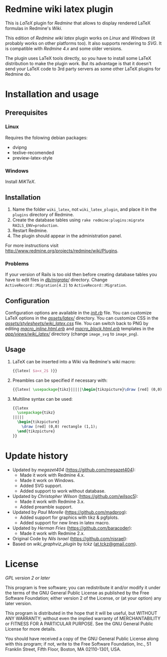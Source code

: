 # Redmine wiki latex plugin

This is _LaTeX_ plugin for _Redmine_ that allows to display rendered LaTeX formulas in Redmine's _Wiki_.

This edition of _Redmine wiki latex_ plugin works on _Linux_ and _Windows_ (it probably works on other platforms too). It also supports rendering to _SVG_. It is compatible with _Redmine 4.x_ and some older versions.

The plugin uses LaTeX tools directly, so you have to install some LaTeX distribution to make the plugin work. But its advantage is that it doesn't send your LaTeX code to 3rd party servers as some other LaTeX plugins for Redmine do.

# Installation and usage

## Prerequisites

### Linux

Requires the folowing debian packages:
* dvipng
* texlive-recomended
* preview-latex-style

### Windows

Install _MiKTeX_.

## Installation

1. Name the folder `wiki_latex`, not `wiki_latex_plugin`, and place it in the `plugins` directory of Redmine.
2. Create the database tables using `rake redmine:plugins:migrate RAILS_ENV=production`.
3. Restart Redmine.
4. The plugin should appear in the administration panel.

For more instructions visit http://www.redmine.org/projects/redmine/wiki/Plugins.

### Problems

If your version of Rails is too old then before creating database tables you have to edit files in [_db/migrate/_](db/migrate/) directory. Change `ActiveRecord::Migration[4.2]` to `ActiveRecord::Migration`.

## Configuration

Configuration options are available in the [_init.rb_](init.rb) file.
You can customize LaTeX options in the [_assets/latex/_](assets/latex/) directory.
You can customize CSS in the [_assets/stylesheets/wiki_latex.css_](assets/stylesheets/wiki_latex.css) file.
You can switch back to PNG by editing [_macro_inline.html.erb_](app/views/wiki_latex/macro_inline.html.erb) and [_macro_block.html.erb_](app/views/wiki_latex/macro_block.html.erb) templates in the [_app/views/wiki_latex/_](app/views/wiki_latex/) directory (change `image_svg` to `image_png`).

## Usage

1. LaTeX can be inserted into a Wiki via Redmine's wiki macro:
    ```tex
    {{latex( $a=x_2$ )}}
    ```
2. Preambles can be specified if necessary with:
    ```tex
    {{latex( \usepackage{tikz}|||||\begin{tikzpicture}\draw [red] (0,0) rectangle (1,1);\end{tikzpicture} )}}
    ```
3. Multiline syntax can be used:
    ```tex
    {{latex
      \usepackage{tikz}
    |||||
      \begin{tikzpicture}
        \draw [red] (0,0) rectangle (1,1);
      \end{tikzpicture}
    }}
    ```

# Update history

* Updated by _megazet404_ (https://github.com/megazet404):
  * Made it work with Redmine 4.x.
  * Made it work on Windows.
  * Added SVG support.
  * Added support to work without database.
* Updated by _Christopher Wilson_ (https://github.com/wilsoc5):
  * Made it work with Redmine 3.x.
  * Added preamble support.
* Updated by _Paul Morelle_ (https://github.com/madprog):
  * Added support for graphics with tikz & pgfplots.
  * Added support for new lines in latex macro.
* Updated by _Herman Fries_ (https://github.com/baracoder):
  * Made it work with Redmine 2.x.
* Original Code by _Nils Israel_ (https://github.com/nisrael):
* Based on _wiki_graphviz_plugin_ by _tckz_ (<at.tckz@gmail.com>).

# License

_GPL version 2 or later_

This program is free software; you can redistribute it and/or
modify it under the terms of the GNU General Public License
as published by the Free Software Foundation; either version 2
of the License, or (at your option) any later version.

This program is distributed in the hope that it will be useful,
but WITHOUT ANY WARRANTY; without even the implied warranty of
MERCHANTABILITY or FITNESS FOR A PARTICULAR PURPOSE. See the
GNU General Public License for more details.

You should have received a copy of the GNU General Public License
along with this program; if not, write to the Free Software
Foundation, Inc., 51 Franklin Street, Fifth Floor, Boston, MA 02110-1301, USA.

